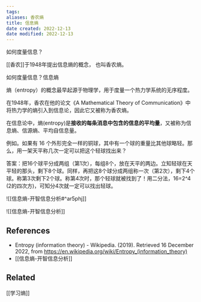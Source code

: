 ```yaml
---
tags: 
aliases: 香农熵
title: 信息熵
date created: 2022-12-13
date modified: 2022-12-13
---
```

如何度量信息？

[[香农]]于1948年提出信息熵的概念， 也叫香农熵。

如何度量信息？信息熵

熵（entropy）的概念最早起源于物理学，用于度量一个热力学系统的无序程度。

在1948年，香农在他的论文《A Mathematical Theory of Communication》中将热力学的熵引入到信息论，因此它又被称为香农熵。

在信息论中，熵(entropy)是**接收的每条消息中包含的信息的平均量**，又被称为信息熵、信源熵、平均自信息量。 


例如。如果有 16 个外形完全一样的铜球，其中有一个球的重量比其他球略轻。那么，用一架天平称几次一定可以把这个轻球找出来？

答案：把16个球平分成两组（第1次），每组8个，放在天平的两边。立知轻球在天平轻的那头，剩下8个球。同样，再把这8个球分成两组称一次（第2次），剩下4个球。称第3次剩下2个球。称第4次时，那个轻球就被找到了！用二分法，16=2^4 (2的四次方)，可知分4次就一定可以找出轻球。

![[信息熵-开智信息分析#^ar5phj]]

![[信息熵-开智信息分析]]


## References
- Entropy (information theory) - Wikipedia. (2019). Retrieved 16 December 2022, from https://en.wikipedia.org/wiki/Entropy_(information_theory)
- [[信息熵-开智信息分析]]

## Related
[[学习熵]]